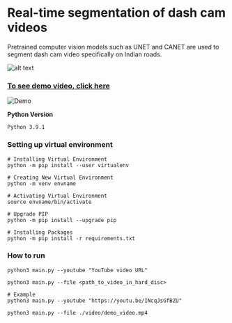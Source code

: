 # Real-time segmentation of dash cam videos
Pretrained computer vision models such as UNET and CANET are used to segment dash cam video specifically on Indian roads.

![alt text](https://i.ibb.co/hFkGkdd/output-preview.png)

### [To see demo video, click here](https://youtu.be/U3R7oS2YvK4)

![Demo](https://github.com/cksajil/dash-cam-segmenter/blob/b7eb14a4f3137bcf4dc6d81407ad203d1976fd63/images/segmented_movie.gif)


**Python Version**
```
Python 3.9.1
```

### Setting up virtual environment

```console
# Installing Virtual Environment
python -m pip install --user virtualenv

# Creating New Virtual Environment
python -m venv envname

# Activating Virtual Environment
source envname/bin/activate

# Upgrade PIP
python -m pip install --upgrade pip

# Installing Packages
python -m pip install -r requirements.txt
```

### How to run

```console
python3 main.py --youtube "YouTube video URL"

python3 main.py --file <path_to_video_in_hard_disc>

# Example
python3 main.py --youtube "https://youtu.be/INcqJsGfBZU"

python3 main.py --file ./video/demo_video.mp4
```

